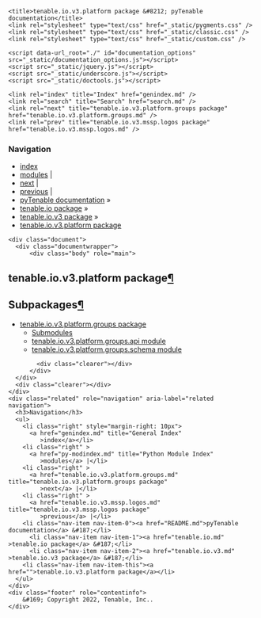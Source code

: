 
<!DOCTYPE html>

<html lang="en">
  <head>
    <meta charset="utf-8" />
    <meta name="viewport" content="width=device-width, initial-scale=1.0" /><meta name="generator" content="Docutils 0.17.1: http://docutils.sourceforge.net/" />

    <title>tenable.io.v3.platform package &#8212; pyTenable  documentation</title>
    <link rel="stylesheet" type="text/css" href="_static/pygments.css" />
    <link rel="stylesheet" type="text/css" href="_static/classic.css" />
    <link rel="stylesheet" type="text/css" href="_static/custom.css" />
    
    <script data-url_root="./" id="documentation_options" src="_static/documentation_options.js"></script>
    <script src="_static/jquery.js"></script>
    <script src="_static/underscore.js"></script>
    <script src="_static/doctools.js"></script>
    
    <link rel="index" title="Index" href="genindex.md" />
    <link rel="search" title="Search" href="search.md" />
    <link rel="next" title="tenable.io.v3.platform.groups package" href="tenable.io.v3.platform.groups.md" />
    <link rel="prev" title="tenable.io.v3.mssp.logos package" href="tenable.io.v3.mssp.logos.md" /> 
  </head><body>
    <div class="related" role="navigation" aria-label="related navigation">
      <h3>Navigation</h3>
      <ul>
        <li class="right" style="margin-right: 10px">
          <a href="genindex.md" title="General Index"
             accesskey="I">index</a></li>
        <li class="right" >
          <a href="py-modindex.md" title="Python Module Index"
             >modules</a> |</li>
        <li class="right" >
          <a href="tenable.io.v3.platform.groups.md" title="tenable.io.v3.platform.groups package"
             accesskey="N">next</a> |</li>
        <li class="right" >
          <a href="tenable.io.v3.mssp.logos.md" title="tenable.io.v3.mssp.logos package"
             accesskey="P">previous</a> |</li>
        <li class="nav-item nav-item-0"><a href="README.md">pyTenable  documentation</a> &#187;</li>
          <li class="nav-item nav-item-1"><a href="tenable.io.md" >tenable.io package</a> &#187;</li>
          <li class="nav-item nav-item-2"><a href="tenable.io.v3.md" accesskey="U">tenable.io.v3 package</a> &#187;</li>
        <li class="nav-item nav-item-this"><a href="">tenable.io.v3.platform package</a></li> 
      </ul>
    </div>  

    <div class="document">
      <div class="documentwrapper">
          <div class="body" role="main">
            
  <section id="module-tenable.io.v3.platform">
<span id="tenable-io-v3-platform-package"></span><h1>tenable.io.v3.platform package<a class="headerlink" href="#module-tenable.io.v3.platform" title="Permalink to this headline">¶</a></h1>
<section id="subpackages">
<h2>Subpackages<a class="headerlink" href="#subpackages" title="Permalink to this headline">¶</a></h2>
<div class="toctree-wrapper compound">
<ul>
<li class="toctree-l1"><a class="reference internal" href="tenable.io.v3.platform.groups.md">tenable.io.v3.platform.groups package</a><ul>
<li class="toctree-l2"><a class="reference internal" href="tenable.io.v3.platform.groups.md#submodules">Submodules</a></li>
<li class="toctree-l2"><a class="reference internal" href="tenable.io.v3.platform.groups.md#module-tenable.io.v3.platform.groups.api">tenable.io.v3.platform.groups.api module</a></li>
<li class="toctree-l2"><a class="reference internal" href="tenable.io.v3.platform.groups.md#module-tenable.io.v3.platform.groups.schema">tenable.io.v3.platform.groups.schema module</a></li>
</ul>
</li>
</ul>
</div>
</section>
</section>


            <div class="clearer"></div>
          </div>
      </div>
      <div class="clearer"></div>
    </div>
    <div class="related" role="navigation" aria-label="related navigation">
      <h3>Navigation</h3>
      <ul>
        <li class="right" style="margin-right: 10px">
          <a href="genindex.md" title="General Index"
             >index</a></li>
        <li class="right" >
          <a href="py-modindex.md" title="Python Module Index"
             >modules</a> |</li>
        <li class="right" >
          <a href="tenable.io.v3.platform.groups.md" title="tenable.io.v3.platform.groups package"
             >next</a> |</li>
        <li class="right" >
          <a href="tenable.io.v3.mssp.logos.md" title="tenable.io.v3.mssp.logos package"
             >previous</a> |</li>
        <li class="nav-item nav-item-0"><a href="README.md">pyTenable  documentation</a> &#187;</li>
          <li class="nav-item nav-item-1"><a href="tenable.io.md" >tenable.io package</a> &#187;</li>
          <li class="nav-item nav-item-2"><a href="tenable.io.v3.md" >tenable.io.v3 package</a> &#187;</li>
        <li class="nav-item nav-item-this"><a href="">tenable.io.v3.platform package</a></li> 
      </ul>
    </div>
    <div class="footer" role="contentinfo">
        &#169; Copyright 2022, Tenable, Inc..
    </div>
  </body>
</html>